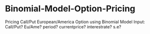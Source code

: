 # Binomial-Model-Option-Pricing
Pricing Call/Put European/America Option using Binomial Model
Input: Call/Put? Eu/Ame? period? currentprice? interestrate? s.e? 
